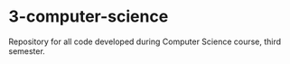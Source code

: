 # 3-computer-science
Repository for all code developed during Computer Science course, third semester.
